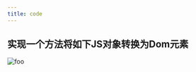 ```yaml
---
title: code
---
```


## 实现一个方法将如下JS对象转换为Dom元素

<img :src="$withBase('/createele.png')" alt="foo">

```js
```